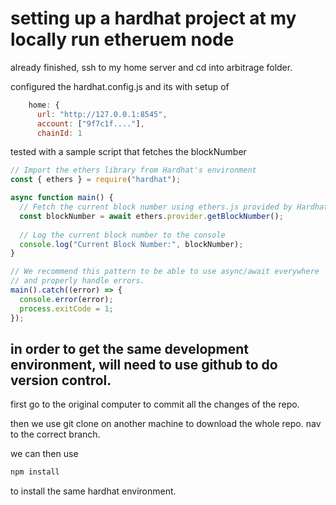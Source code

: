 # setting up a hardhat project at my locally run etheruem node


already finished, ssh to my home server and cd into arbitrage folder.


configured the hardhat.config.js and its with setup of 


```javascript
    home: {
      url: "http://127.0.0.1:8545",
      account: ["9f7c1f...."],
      chainId: 1
```

tested with a sample script that fetches the blockNumber


```javascript
// Import the ethers library from Hardhat's environment
const { ethers } = require("hardhat");

async function main() {
  // Fetch the current block number using ethers.js provided by Hardhat
  const blockNumber = await ethers.provider.getBlockNumber();
  
  // Log the current block number to the console
  console.log("Current Block Number:", blockNumber);
}

// We recommend this pattern to be able to use async/await everywhere
// and properly handle errors.
main().catch((error) => {
  console.error(error);
  process.exitCode = 1;
});
```


## in order to get the same development environment, will need to use github to do version control.


first go to the original computer to commit all the changes of the repo.


then we use git clone on another machine to download the whole repo. nav to the correct branch.


we can then use 

```bash
npm install
```


to install the same hardhat environment. 
